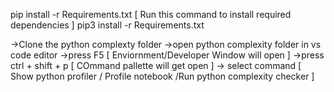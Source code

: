 pip install -r Requirements.txt  [ Run this command to install required dependencies ]
pip3 install -r Requirements.txt 


->Clone the python complexty folder
->open python complexity folder in vs code editor
->press F5 [ Enviornment/Developer Window will open ]
->press ctrl + shift + p [ COmmand pallette will get open ]
-> select command [ Show python profiler / Profile notebook /Run python complexity checker ]
